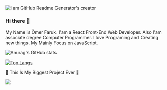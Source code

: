 ![I am GitHub Readme Generator's creator](https://arturssmirnovs.github.io/github-profile-readme-generator/images/banner.png)

### Hi there 👋

My Name is Ömer Faruk. I'am a React Front-End Web Developer. Also I'am associate degree Computer Programmer. I love Programing and Creating new things. My Mainly Focus on JavaScript. 

![Anurag's GitHub stats](https://github-readme-stats.vercel.app/api?username=omerfarukyapici&show_icons=true&theme=radical)

[![Top Langs](https://github-readme-stats.vercel.app/api/top-langs/?username=omerfarukyapici&layout=compact)](https://github.com/anuraghazra/github-readme-stats)

🥳 This İs My Biggest Project Ever 🥳

<a href="https://github.com/omerfarukyapici/duolingo-clone">
  <img align="center" src="https://user-images.githubusercontent.com/68571009/155842836-657f1890-8c21-42cb-b390-f89902442549.jpg" />
</a>








